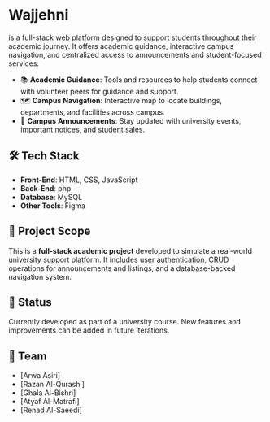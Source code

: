 # Wajjehni
is a full-stack web platform designed to support students throughout their academic journey. It offers academic guidance, interactive campus navigation, and centralized access to announcements and student-focused services.

- 📚 **Academic Guidance**: Tools and resources to help students connect with volunteer peers for guidance and support.
- 🗺️ **Campus Navigation**: Interactive map to locate buildings, departments, and facilities across campus.
- 📢 **Campus Announcements**: Stay updated with university events, important notices, and student sales.


## 🛠️ Tech Stack

- **Front-End**: HTML, CSS, JavaScript  
- **Back-End**: php
- **Database**: MySQL
- **Other Tools**: Figma

## 📂 Project Scope

This is a **full-stack academic project** developed to simulate a real-world university support platform. It includes user authentication, CRUD operations for announcements and listings, and a database-backed navigation system.

## 🚧 Status

Currently developed as part of a university course. New features and improvements can be added in future iterations.

## 👥 Team

- [Arwa Asiri]  
- [Razan Al-Qurashi]  
- [Ghala Al-Bishri]
- [Atyaf Al-Matrafi]
- [Renad Al-Saeedi]  


